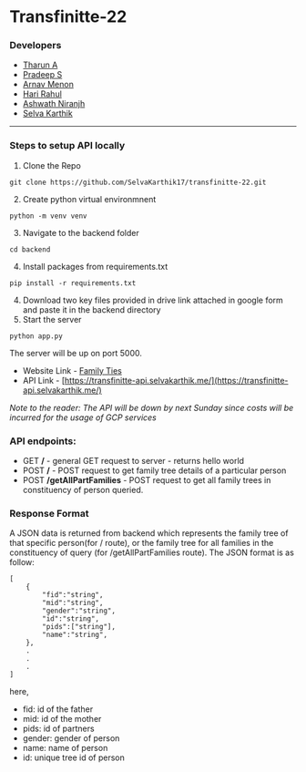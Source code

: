 
# Transfinitte-22

### Developers

- [Tharun A](https://github.com/tharun571)
- [Pradeep S](https://github.com/pradeep-707)
- [Arnav Menon](https://github.com/arnavmenon)
- [Hari Rahul](https://github.com/haribaz)
- [Ashwath Niranjh](https://github.com/ashwathniranjh)
- [Selva Karthik](https://github.com/SelvaKarthik17)
---
### Steps to setup API locally

1. Clone the Repo 
```
git clone https://github.com/SelvaKarthik17/transfinitte-22.git
```
2. Create python virtual environmnent
```
python -m venv venv
```
3. Navigate to the backend folder
```
cd backend
```
4. Install packages from requirements.txt
```
pip install -r requirements.txt
```
4. Download two key files provided in drive link attached in google form and paste it in the backend directory
5. Start the server
```
python app.py
```
The server will be up on port 5000.

- Website Link - [Family Ties](https://family-ties.selvakarthik.me/)
- API Link - [https://transfinitte-api.selvakarthik.me/](https://transfinitte-api.selvakarthik.me/)

*Note to the reader: The API will be down by next Sunday since costs will be incurred for the usage of GCP services*

### API endpoints:
- GET **/** - general GET request to server - returns hello world
- POST **/** - POST request to get family tree details of a particular person
- POST **/getAllPartFamilies** - POST request to get all family trees in constituency of person queried. 

### Response Format
A JSON data is returned from backend which represents the family tree of that specific person(for / route), or the family tree for all families in the constituency of query (for /getAllPartFamilies route).
The JSON format is as follow:
```
[
	{
		"fid":"string",
		"mid":"string",
		"gender":"string",
		"id":"string",
		"pids":["string"],
		"name":"string",
	},
	.
	.
	.
]
```

here,
- fid: id of the father
- mid: id of the mother
- pids: id of partners
- gender: gender of person
- name: name of person
- id: unique tree id of person
